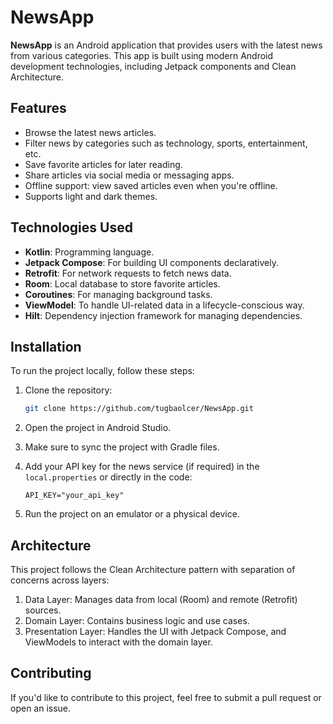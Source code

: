 # NewsApp

**NewsApp** is an Android application that provides users with the latest news from various categories. This app is built using modern Android development technologies, including Jetpack components and Clean Architecture.

## Features

- Browse the latest news articles.
- Filter news by categories such as technology, sports, entertainment, etc.
- Save favorite articles for later reading.
- Share articles via social media or messaging apps.
- Offline support: view saved articles even when you're offline.
- Supports light and dark themes.

## Technologies Used

- **Kotlin**: Programming language.
- **Jetpack Compose**: For building UI components declaratively.
- **Retrofit**: For network requests to fetch news data.
- **Room**: Local database to store favorite articles.
- **Coroutines**: For managing background tasks.
- **ViewModel**: To handle UI-related data in a lifecycle-conscious way.
- **Hilt**: Dependency injection framework for managing dependencies.

## Installation

To run the project locally, follow these steps:

1. Clone the repository:
   ```bash
   git clone https://github.com/tugbaolcer/NewsApp.git
   ```

2. Open the project in Android Studio.

3. Make sure to sync the project with Gradle files.

4. Add your API key for the news service (if required) in the  `local.properties` or directly in the code:
     ```properties
   API_KEY="your_api_key"
   ```
5. Run the project on an emulator or a physical device.

## Architecture
This project follows the Clean Architecture pattern with separation of concerns across layers:

1. Data Layer: Manages data from local (Room) and remote (Retrofit) sources.
2. Domain Layer: Contains business logic and use cases.
3. Presentation Layer: Handles the UI with Jetpack Compose, and ViewModels to interact with the domain layer.

   
## Contributing
If you'd like to contribute to this project, feel free to submit a pull request or open an issue.
   


